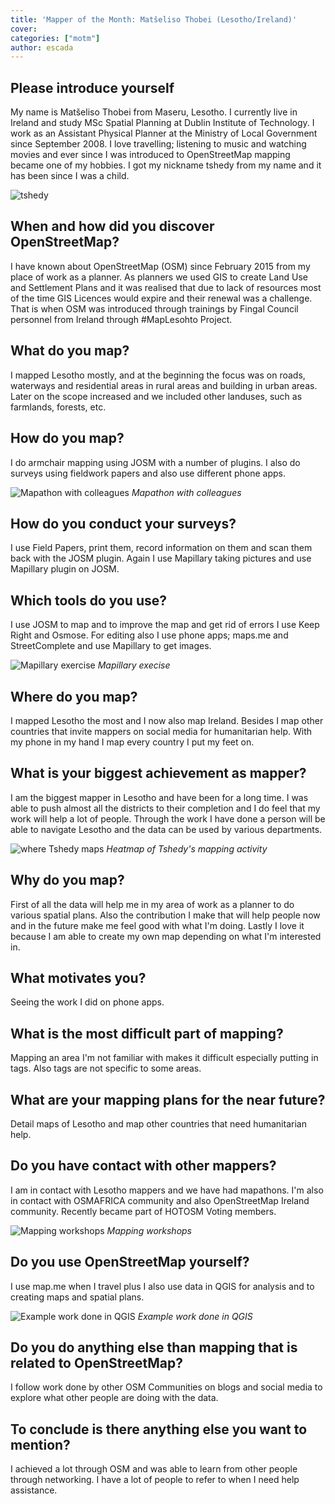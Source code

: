 ```yaml
---
title: 'Mapper of the Month: Matšeliso Thobei (Lesotho/Ireland)'
cover:
categories: ["motm"]
author: escada
---
```


## Please introduce yourself
My name is Matšeliso Thobei from Maseru, Lesotho. I currently live in Ireland and study MSc Spatial Planning at Dublin Institute of Technology.  I work as an Assistant Physical Planner at the Ministry of Local Government since September 2008.  I love travelling; listening to music and watching movies and ever since I was introduced to OpenStreetMap mapping became one of my hobbies.  I got my nickname tshedy from my name and it has been since I was a child.

![tshedy](https://photos.smugmug.com/OSM/Screenshots/Mapper-in-the-Spotlight/Matšeliso-Thobei/i-qnJbBff/0/c7f93322/X2/tshedy-X2.jpg)

## When and how did you discover OpenStreetMap?
I have known about OpenStreetMap (OSM) since February 2015 from my place of work as a planner.  As planners we used GIS to create Land Use and Settlement Plans and it was realised that due to lack of resources most of the time GIS Licences would expire and their renewal was a challenge.  That is when OSM was introduced through trainings by Fingal Council personnel from Ireland through #MapLesohto Project.

## What do you map?
I mapped Lesotho mostly, and at the beginning the focus was on roads, waterways and residential areas in rural areas and building in urban areas.  Later on the scope increased and we included other landuses, such as farmlands, forests, etc.

## How do you map?
I do armchair mapping using JOSM with a number of plugins.  I also do surveys using fieldwork papers and also use different phone apps.

![Mapathon with colleagues](https://photos.smugmug.com/OSM/Screenshots/Mapper-in-the-Spotlight/Matšeliso-Thobei/i-kZKjZG3/0/3ca16af6/XL/Mapathon%20with%20colleagues-XL.jpg)
*Mapathon with colleagues*

## How do you conduct your surveys?
I use Field Papers, print them, record information on them and scan them back with the JOSM plugin.  Again I use Mapillary taking pictures and use Mapillary plugin on JOSM.

## Which tools do you use?
I use JOSM to map and to improve the map and get rid of errors I use Keep Right and Osmose. For editing also I use phone apps; maps.me and StreetComplete and use Mapillary to get images.

![Mapillary exercise](https://photos.smugmug.com/OSM/Screenshots/Mapper-in-the-Spotlight/Matšeliso-Thobei/i-xcb6z8K/0/e8baea6b/X2/Mapillary%20exercise-X2.jpg)
*Mapillary execise*

## Where do you map?
I mapped Lesotho the most and I now also map Ireland. Besides I map other countries that invite mappers on social media for humanitarian help.  With my phone in my hand I map every country I put my feet on.

## What is your biggest achievement as mapper?
I am the biggest mapper in Lesotho and have been for a long time.  I was able to push almost all the districts to their completion and I do feel that my work will help a lot of people.  Through the work I have done a person will be able to navigate Lesotho and the data can be used by various departments.

![where Tshedy maps](https://photos.smugmug.com/OSM/Screenshots/Mapper-in-the-Spotlight/Matšeliso-Thobei/i-6vfvh5h/0/bf3b1ad8/M/Where%20did%20i%20map-M.jpg)
*Heatmap of Tshedy's mapping activity*

## Why do you map?
First of all the data will help me in my area of work as a planner to do various spatial plans.  Also the contribution I make that will help people now and in the future make me feel good with what I'm doing.  Lastly I love it because I am able to create my own map depending on what I'm interested in.

## What motivates you?
Seeing the work I did on phone apps.

## What is the most difficult part of mapping?
Mapping an area I'm not familiar with makes it difficult especially putting in tags. Also tags are not specific to some areas.

## What are your mapping plans for the near future?
Detail maps of Lesotho and map other countries that need humanitarian help.

## Do you have contact with other mappers?
I am in contact  with Lesotho mappers and we have had mapathons. I'm also in contact with OSMAFRICA community and also OpenStreetMap Ireland community.  Recently became part of HOTOSM Voting members.

![Mapping workshops](https://photos.smugmug.com/OSM/Screenshots/Mapper-in-the-Spotlight/Matšeliso-Thobei/i-N5L32qh/0/6c713159/X2/Training%20workshops-X2.jpg)
*Mapping workshops*

## Do you use OpenStreetMap yourself?
I use map.me when I travel plus I also use data in QGIS for analysis and to creating maps and spatial plans.

![Example work done in QGIS](https://photos.smugmug.com/OSM/Screenshots/Mapper-in-the-Spotlight/Matšeliso-Thobei/i-pM36S8w/0/aca0759c/X2/Example%20of%20work%20done%20in%20QGIS-X2.jpg)
*Example work done in QGIS*

## Do you do anything else than mapping that is related to OpenStreetMap?
I follow work done by other OSM Communities on blogs and social media to explore what other people are doing with the data.

## To conclude is there anything else you want to mention?
I achieved a lot through OSM and was able to learn from other people through networking. I have a lot of people to refer to when I need help assistance.

